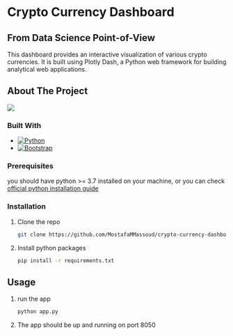 
# Crypto Currency Dashboard

## From Data Science Point-of-View
This dashboard provides an interactive visualization of various crypto currencies. It is built using Plotly Dash, a Python web framework for building analytical web applications.

<!-- ABOUT THE PROJECT -->
## About The Project
![](assets/demo.gif)

### Built With


*   [![Python](https://camo.githubusercontent.com/38f5db5524ba43e7262dfbca1f7d3631ba127fb1596785dfd707d5fc671821c9/687474703a2f2f466f7254686542616467652e636f6d2f696d616765732f6261646765732f6d6164652d776974682d707974686f6e2e737667)](https://www.python.org/)
*   [![Bootstrap](https://camo.githubusercontent.com/b13ed67c809178963ce9d538175b02649800772be1ce0cb02da5879e5614e236/68747470733a2f2f696d672e736869656c64732e696f2f62616467652f426f6f7473747261702d3536334437433f7374796c653d666f722d7468652d6261646765266c6f676f3d626f6f747374726170266c6f676f436f6c6f723d7768697465)](https://getbootstrap.com/)

<!-- GETTING STARTED -->
### Prerequisites

you should have python >= 3.7 installed on your machine, or you can check
[official python installation guide](https://www.python.org/downloads/)



### Installation

1. Clone the repo
   ```sh
   git clone https://github.com/MostafaMMassoud/crypto-currency-dashboard.git
   ```
2. Install python packages
   ```sh
   pip install -r requirements.txt
   ```

<!-- USAGE EXAMPLES -->
## Usage

1. run the app
   ```sh
   python app.py
   ```
2. The app should be up and running on port 8050
